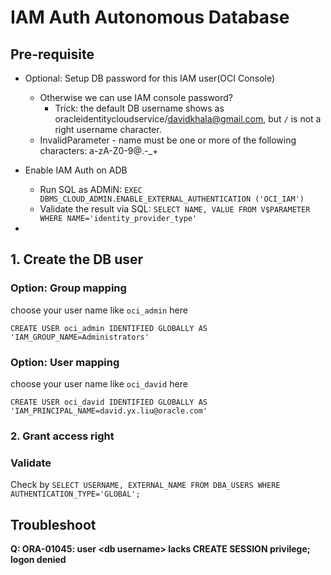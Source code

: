# IAM Auth Autonomous Database

## Pre-requisite

- Optional: Setup DB password for this IAM user(OCI Console)
	- Otherwise we can use IAM console password?
    	- Trick: the default DB username shows as oracleidentitycloudservice/davidkhala@gmail.com, but `/` is not a right username character.
	- InvalidParameter - name must be one or more of the following characters: a-zA-Z0-9@.-_+ 
    
- Enable IAM Auth on ADB
    - Run SQL as ADMiN: `EXEC DBMS_CLOUD_ADMIN.ENABLE_EXTERNAL_AUTHENTICATION ('OCI_IAM')`
    - Validate the result via SQL: `SELECT NAME, VALUE FROM V$PARAMETER WHERE NAME='identity_provider_type'`
- 
## 1. Create the DB user

### Option: Group mapping
choose your user name like `oci_admin` here

`CREATE USER oci_admin IDENTIFIED GLOBALLY AS 'IAM_GROUP_NAME=Administrators'`


### Option: User mapping
choose your user name like `oci_david` here

`CREATE USER oci_david IDENTIFIED GLOBALLY AS 'IAM_PRINCIPAL_NAME=david.yx.liu@oracle.com'`

### 2. Grant access right


### Validate
Check by `SELECT USERNAME, EXTERNAL_NAME FROM DBA_USERS WHERE AUTHENTICATION_TYPE='GLOBAL';`



## Troubleshoot
**Q: ORA-01045: user \<db username\> lacks CREATE SESSION privilege; logon denied**


